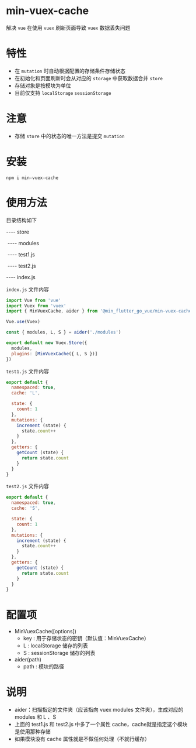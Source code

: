 # min-vuex-cache

解决 `vue` 在使用 `vuex` 刷新页面导致 `vuex` 数据丢失问题

# 特性

- 在 `mutation` 时自动根据配置的存储条件存储状态
- 在初始化和页面刷新时会从对应的 `storage` 中获取数据合并 `store` 
- 存储对象是按模块为单位
- 目前仅支持 `localStorage` `sessionStorage`

# 注意

- 存储 `store` 中的状态的唯一方法是提交 `mutation`

# 安装

```
npm i min-vuex-cache
```

# 使用方法

目录结构如下

---- store

​   ---- modules

​   ---- test1.js

​   ---- test2.js

​---- index.js

`index.js` 文件内容

```js
import Vue from 'vue'
import Vuex from 'vuex'
import { MinVuexCache, aider } from '@min_flutter_go_vue/min-vuex-cache'

Vue.use(Vuex)

const { modules, L, S } = aider('./modules')

export default new Vuex.Store({
  modules,
  plugins: [MinVuexCache({ L, S })]
})
```

`test1.js` 文件内容

```js
export default {
  namespaced: true,
  cache: 'L',

  state: {
    count: 1
  },
  mutations: {
    increment (state) {
      state.count++
    }
  },
  getters: {
    getCount (state) {
      return state.count
    }
  }
}
```

`test2.js` 文件内容

```js
export default {
  namespaced: true,
  cache: 'S',

  state: {
    count: 1
  },
  mutations: {
    increment (state) {
      state.count++
    }
  },
  getters: {
    getCount (state) {
      return state.count
    }
  }
}
```

# 配置项

- MinVuexCache([options])
  - key <String>: 用于存储状态的密钥（默认值：MinVuexCache）
  - L <Array>: localStorage 储存的列表
  - S <Array>: sessionStorage 储存的列表
- aider(path)
  - path <String>: 模块的路径

# 说明

- aider：扫描指定的文件夹（应该指向 vuex modules 文件夹），生成对应的 modules 和 L 、S
- 上面的 test1.js 和 test2.js 中多了一个属性 cache，cache就是指定这个模块是使用那种存储
- 如果模块没有 cache 属性就是不做任何处理（不就行缓存）
